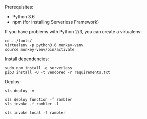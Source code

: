 
Prerequisites:

- Python 3.6
- npm (for installing Serverless Framework)

If you have problems with Python 2/3, you can create a virtualenv:

    cd ../tools/
    virtualenv -p python3.6 monkey-venv
    source monkey-venv/bin/activate

Install dependencies:

    sudo npm install -g serverless
    pip3 install -U -t vendored -r requirements.txt

Deploy:

    sls deploy -v

    sls deploy function -f rambler
    sls invoke -f rambler -l

    sls invoke local -f rambler
